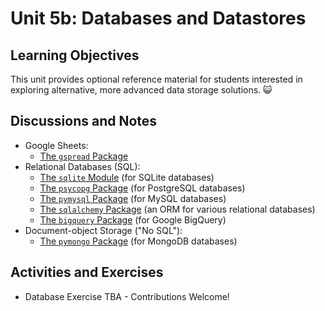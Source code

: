 
# Unit 5b: Databases and Datastores

## Learning Objectives

This unit provides optional reference material for students interested in exploring alternative, more advanced data storage solutions. :smiley_cat:

## Discussions and Notes

  + Google Sheets:
    + [The `gspread` Package](/notes/python/packages/gspread.md)
  + Relational Databases (SQL):
    + [The `sqlite` Module](/notes/python/modules/sqlite.md) (for SQLite databases)
    + [The `psycopg` Package](/notes/python/packages/psycopg.md) (for PostgreSQL databases)
    + [The `pymysql` Package](/notes/python/packages/pymysql.md) (for MySQL databases)
    + [The `sqlalchemy` Package](/notes/python/packages/sqlalchemy.md) (an ORM for various relational databases)
    + [The `bigquery` Package](/notes/python/packages/bigquery.md) (for Google BigQuery)
  + Document-object Storage ("No SQL"):
    + [The `pymongo` Package](/notes/python/packages/pymongo.md) (for MongoDB databases)

## Activities and Exercises

  + Database Exercise TBA - Contributions Welcome!
